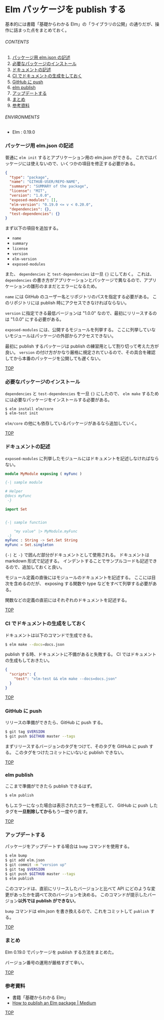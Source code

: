 # Elm パッケージを publish する
<a id="top"></a>

基本的には書籍「基礎からわかる Elm」の「ライブラリの公開」の通りだが、操作に詰まった点をまとめておく。

###### CONTENTS

1. [パッケージ用 elm.json の記述](#edit-elm-json)
1. [必要なパッケージのインストール](#install-packages)
1. [ドキュメントの記述](#add-docs)
1. [CI でドキュメントの生成をしておく](#create-docs)
1. [GitHub に push](#push-to-github)
1. [elm publish](#elm-publish)
1. [アップデートする](#elm-publish-update)
1. [まとめ](#postscript)
1. [参考資料](#reference)


###### ENVIRONMENTS

- Elm : 0.19.0


<a id="edit-elm-json"></a>
### パッケージ用 elm.json の記述

普通に `elm init` するとアプリケーション用の elm.json ができる。
これではパッケージには使えないので、いくつかの項目を修正する必要がある。

```json
{
  "type": "package",
  "name": "GITHUB-USER/REPO-NAME",
  "summary": "SUMMARY of the package",
  "license": "MIT",
  "version": "1.0.0",
  "exposed-modules": [],
  "elm-version": "0.19.0 <= v < 0.20.0",
  "dependencies": {},
  "test-dependencies": {}
}
```

まず以下の項目を追加する。

- `name`
- `summary`
- `license`
- `version`
- `elm-version`
- `exposed-modules`

また、 `dependencies` と `test-dependencies` は一旦 `{}` にしておく。
これは、`dependencies` の書き方がアプリケーションとパッケージで異なるので、アプリケーションの雛形のままだとエラーになるため。

`name` には GitHub のユーザー名とリポジトリのパスを指定する必要がある。
このリポジトリには publish 時にアクセスできなければならない。

`version` に指定できる最低バージョンは "1.0.0" なので、最初にリリースするのは "1.0.0" にする必要がある。

`exposed-modules` には、公開するモジュールを列挙する。
ここに列挙していないモジュールはパッケージの外部からアクセスできない。

最初に publish するパッケージは publish の練習用として割り切って考えた方が良い。
`version` の付け方がかなり厳格に規定されているので、その具合を確認してから本番のパッケージを公開しても遅くない。


[TOP](#top)
<a id="install-packages"></a>
### 必要なパッケージのインストール

`dependencies` と `test-dependencies` を一旦 `{}` にしたので、 `elm make` するためには必要なパッケージをインストールする必要がある。

```bash
$ elm install elm/core
$ elm-test init
```

`elm/core` の他にも依存しているパッケージがあるなら追加していく。


[TOP](#top)
<a id="add-docs"></a>
### ドキュメントの記述

`exposed-modules` に列挙したモジュールにはドキュメントを記述しなければならない。

```elm
module MyModule exposing ( myFunc )

{-| sample module

# Helper
@docs myFunc
 -}

import Set


{-| sample function

    "my value" |> MyModule.myFunc
 -}
myFunc : String -> Set.Set String
myFunc = Set.singleton
```

`{-|` と `-}` で囲んだ部分がドキュメントとして使用される。
ドキュメントは markdown 形式で記述する。
インデントすることでサンプルコードも記述できるので、追加しておくと良い。

モジュール定義の直後にはモジュールのドキュメントを記述する。
ここには目次を含めるのだが、 exposing する関数や type などをすべて列挙する必要がある。

関数などの定義の直前にはそれぞれのドキュメントを記述する。


[TOP](#top)
<a id="create-docs"></a>
### CI でドキュメントの生成をしておく

ドキュメントは以下のコマンドで生成できる。

```bash
$ elm make --docs=docs.json
```

publish する時、ドキュメントに不備があると失敗する。
CI ではドキュメントの生成もしておきたい。

```json
{
  "scripts": {
    "test": "elm-test && elm make --docs=docs.json"
  }
}
```


[TOP](#top)
<a id="push-to-github"></a>
### GitHub に push

リリースの準備ができたら、GitHub に push する。

```bash
$ git tag $VERSION
$ git push $GITHUB master --tags
```

まずリリースするバージョンのタグをつけて、そのタグを GitHub に push する。
このタグをつけたコミットにいないと publish できない。


[TOP](#top)
<a id="elm-publish"></a>
### elm publish

ここまで準備ができたら publish できるはず。

```bash
$ elm publish
```

もしエラーになった場合は表示されたエラーを修正して、 GitHub に push したタグを**一旦削除してから**もう一度やり直す。


[TOP](#top)
<a id="elm-publish-update"></a>
### アップデートする

パッケージをアップデートする場合は `bump` コマンドを使用する。

```bash
$ elm bump
$ git add elm.json
$ git commit -m "version up"
$ git tag $VERSION
$ git push $GITHUB master --tags
$ elm publish
```

このコマンドは、直前にリリースしたバージョンと比べて API にどのような変更があったかを調べて次のバージョンを決める。
このコマンドが提示したバージョン**以外では publish ができない**。

`bump` コマンドは elm.json を書き換えるので、これをコミットして `publish` する。


[TOP](#top)
<a id="postscript"></a>
### まとめ

Elm 0.19.0 でパッケージを publish する方法をまとめた。

バージョン番号の運用が厳格すぎて辛い。


[TOP](#top)
<a id="reference"></a>
### 参考資料

- 書籍「基礎からわかる Elm」
- [How to publish an Elm package | Medium](https://medium.com/@Max_Goldstein/how-to-publish-an-elm-package-3053b771e545)


[TOP](#top)
